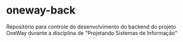 # oneway-back
Repositório para controle do desenvolvimento do backend do projeto OneWay durante a disciplina de "Projetando Sistemas de Informação"
